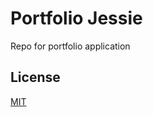 # Portfolio Jessie


Repo for portfolio application


## License

[MIT](https://choosealicense.com/licenses/mit/)

